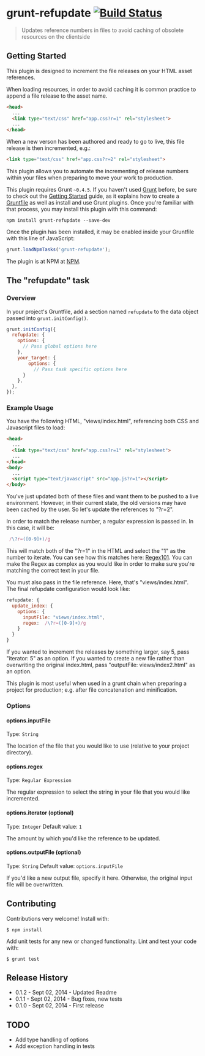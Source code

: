 # grunt-refupdate [![Build Status](https://travis-ci.org/ChrisEdson/grunt-refupdate.svg?branch=master)](https://travis-ci.org/ChrisEdson/grunt-refupdate)

> Updates reference numbers in files to avoid caching of obsolete resources on the clientside

## Getting Started

This plugin is designed to increment the file releases on your HTML asset references.

When loading resources, in order to avoid caching it is common practice to append a file release to the asset name.

```HTML
<head>
  ...
  <link type="text/css" href="app.css?r=1" rel="stylesheet">
  ...
</head>
```

When a new verson has been authored and ready to go to live, this file release is then incremented, e.g.:

```HTML
<link type="text/css" href="app.css?r=2" rel="stylesheet">
```

This plugin allows you to automate the incrementing of release numbers within your files when preparing to move your work to production.

This plugin requires Grunt `~0.4.5`. If you haven't used [Grunt](http://gruntjs.com/) before, be sure to check out the [Getting Started](http://gruntjs.com/getting-started) guide, as it explains how to create a [Gruntfile](http://gruntjs.com/sample-gruntfile) as well as install and use Grunt plugins. Once you're familiar with that process, you may install this plugin with this command:

```shell
npm install grunt-refupdate --save-dev
```

Once the plugin has been installed, it may be enabled inside your Gruntfile with this line of JavaScript:

```js
grunt.loadNpmTasks('grunt-refupdate');
```

The plugin is at NPM at [NPM](https://www.npmjs.org/package/grunt-refupdate).

## The "refupdate" task

### Overview
In your project's Gruntfile, add a section named `refupdate` to the data object passed into `grunt.initConfig()`.

```js
grunt.initConfig({
  refupdate: {
    options: {
      // Pass global options here
    },
    your_target: {
        options: {
          // Pass task specific options here
      }
    },
  },
});
```

### Example Usage

You have the following HTML, "views/index.html", referencing both CSS and Javascript files to load:
```HTML
<head>
  ...
  <link type="text/css" href="app.css?r=1" rel="stylesheet">
  ...
</head>
<body>
  ...
  <script type="text/javascript" src="app.js?r=1"></script>
</body>
```

You've just updated both of these files and want them to be pushed to a live environment. However, in their current state, the old versions may have been cached by the user. So let's update the references to "?r=2".

In order to match the release number, a regular expression is passed in. In this case, it will be:

```js
 /\?r=([0-9]+)/g
```

This will match both of the "?r=1" in the HTML and select the "1" as the number to iterate. You can see how this matches here: [Regex101](http://regex101.com/r/iJ2zN9/2). You can make the Regex as complex as you would like in order to make sure you're matching the correct text in your file.

You must also pass in the file reference. Here, that's "views/index.html". The final refupdate configuration would look like:

```js
refupdate: {
  update_index: {
    options: {
      inputFile: "views/index.html",
      regex:  /\?r=([0-9]+)/g
    }
  }
}
```

If you wanted to increment the releases by something larger, say 5, pass "iterator: 5" as an option. If you wanted to create a new file rather than overwriting the original index.html, pass "outputFile: views/index2.html" as an option.

This plugin is most useful when used in a grunt chain when preparing a project for production; e.g. after file concatenation and minification.

### Options

#### options.inputFile

Type: `String`

The location of the file that you would like to use (relative to your project directory).

#### options.regex

Type: `Regular Expression`

The regular expression to select the string in your file that you would like incremented.

#### options.iterator (optional)

Type: `Integer`
Default value: `1`

The amount by which you'd like the reference to be updated.

#### options.outputFile (optional)

Type: `String`
Default value: `options.inputFile`

If you'd like a new output file, specify it here. Otherwise, the original input file will be overwritten.

## Contributing
Contributions very welcome! Install with:
```shell
$ npm install
```

Add unit tests for any new or changed functionality. Lint and test your code with:
```shell
$ grunt test
```

## Release History
* 0.1.2 - Sept 02, 2014 - Updated Readme
* 0.1.1 - Sept 02, 2014 - Bug fixes, new tests
* 0.1.0 - Sept 02, 2014 - First release

## TODO
* Add type handling of options
* Add exception handling in tests
